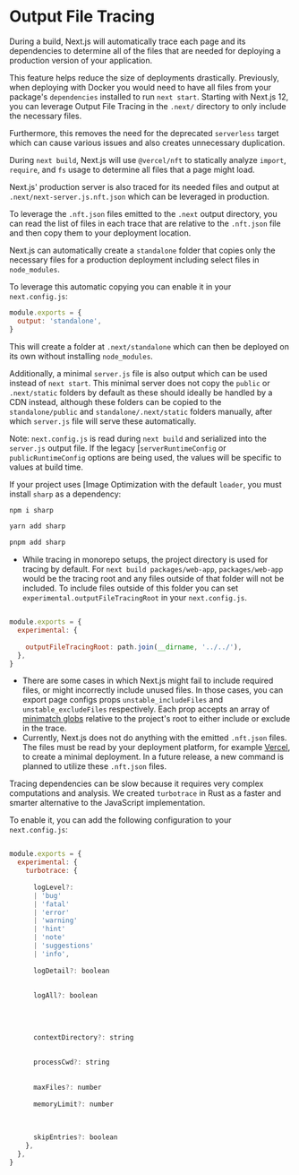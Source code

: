 # Output File Tracing


During a build, Next.js will automatically trace each page and its dependencies to determine all of the files that are needed for deploying a production version of your application.


This feature helps reduce the size of deployments drastically. Previously, when deploying with Docker you would need to have all files from your package's `dependencies` installed to run `next start`. Starting with Next.js 12, you can leverage Output File Tracing in the `.next/` directory to only include the necessary files.


Furthermore, this removes the need for the deprecated `serverless` target which can cause various issues and also creates unnecessary duplication.


During `next build`, Next.js will use `@vercel/nft` to statically analyze `import`, `require`, and `fs` usage to determine all files that a page might load.


Next.js' production server is also traced for its needed files and output at `.next/next-server.js.nft.json` which can be leveraged in production.


To leverage the `.nft.json` files emitted to the `.next` output directory, you can read the list of files in each trace that are relative to the `.nft.json` file and then copy them to your deployment location.


Next.js can automatically create a `standalone` folder that copies only the necessary files for a production deployment including select files in `node_modules`.


To leverage this automatic copying you can enable it in your `next.config.js`:



```javascript
module.exports = {
  output: 'standalone',
}

```

This will create a folder at `.next/standalone` which can then be deployed on its own without installing `node_modules`.


Additionally, a minimal `server.js` file is also output which can be used instead of `next start`. This minimal server does not copy the `public` or `.next/static` folders by default as these should ideally be handled by a CDN instead, although these folders can be copied to the `standalone/public` and `standalone/.next/static` folders manually, after which `server.js` file will serve these automatically.


Note: `next.config.js` is read during `next build` and serialized into the `server.js` output file. If the legacy [`serverRuntimeConfig` or `publicRuntimeConfig` options are being used, the values will be specific to values at build time.


If your project uses [Image Optimization with the default `loader`, you must install `sharp` as a dependency:



```javascript
npm i sharp

```


```javascript
yarn add sharp

```


```javascript
pnpm add sharp

```

* While tracing in monorepo setups, the project directory is used for tracing by default. For `next build packages/web-app`, `packages/web-app` would be the tracing root and any files outside of that folder will not be included. To include files outside of this folder you can set `experimental.outputFileTracingRoot` in your `next.config.js`.



```javascript

module.exports = {
  experimental: {
    
    outputFileTracingRoot: path.join(__dirname, '../../'),
  },
}

```

* There are some cases in which Next.js might fail to include required files, or might incorrectly include unused files. In those cases, you can export page configs props `unstable_includeFiles` and `unstable_excludeFiles` respectively. Each prop accepts an array of [minimatch globs](https://www.npmjs.com/package/minimatch) relative to the project's root to either include or exclude in the trace.
* Currently, Next.js does not do anything with the emitted `.nft.json` files. The files must be read by your deployment platform, for example [Vercel](https://vercel.com), to create a minimal deployment. In a future release, a new command is planned to utilize these `.nft.json` files.


Tracing dependencies can be slow because it requires very complex computations and analysis. We created `turbotrace` in Rust as a faster and smarter alternative to the JavaScript implementation.


To enable it, you can add the following configuration to your `next.config.js`:



```javascript

module.exports = {
  experimental: {
    turbotrace: {
      
      logLevel?:
      | 'bug'
      | 'fatal'
      | 'error'
      | 'warning'
      | 'hint'
      | 'note'
      | 'suggestions'
      | 'info',
      
      logDetail?: boolean
      
      
      logAll?: boolean
      
      
      
      
      contextDirectory?: string
      
      
      processCwd?: string
      
      
      maxFiles?: number
      
      memoryLimit?: number
      
      
      
      skipEntries?: boolean
    },
  },
}

```




